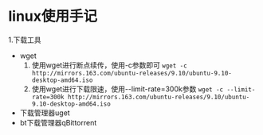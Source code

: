 # linux使用手记

1.下载工具

 - wget
   1. 使用wget进行断点续传，使用-c参数即可
      `wget -c http://mirrors.163.com/ubuntu-releases/9.10/ubuntu-9.10-desktop-amd64.iso  `
   2. 使用wget进行下载限速，使用--limit-rate=300k参数
      `wget -c --limit-rate=300k http://mirrors.163.com/ubuntu-releases/9.10/ubuntu-9.10-desktop-amd64.iso `
- 下载管理器uget
- bt下载管理器qBittorrent



